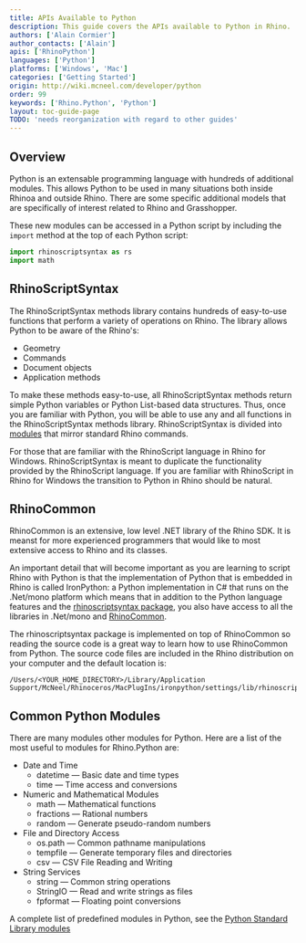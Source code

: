```yaml
---
title: APIs Available to Python
description: This guide covers the APIs available to Python in Rhino.
authors: ['Alain Cormier']
author_contacts: ['Alain']
apis: ['RhinoPython']
languages: ['Python']
platforms: ['Windows', 'Mac']
categories: ['Getting Started']
origin: http://wiki.mcneel.com/developer/python
order: 99
keywords: ['Rhino.Python', 'Python']
layout: toc-guide-page
TODO: 'needs reorganization with regard to other guides'
---
```


## Overview

Python is an extensable programming language with hundreds of additional modules.  This allows Python to be used in many situations both inside Rhinoa and outside Rhino.  There are some specific additional models that are specifically of interest related to Rhino and Grasshopper.

These new modules can be accessed in a Python script by including the `import` method at the top of each Python script:

```python
import rhinoscriptsyntax as rs
import math
```

## RhinoScriptSyntax

The RhinoScriptSyntax methods library contains hundreds of easy-to-use functions that perform a variety of operations on Rhino.  The library allows Python to be aware of the Rhino's:

* Geometry
* Commands
* Document objects
* Application methods

To make these methods easy-to-use, all RhinoScriptSyntax methods return simple Python variables or Python List-based data structures. Thus, once you are familiar with Python, you will be able to use any and all functions in the RhinoScriptSyntax methods library. RhinoScriptSyntax is divided into [modules](/api/RhinoScriptSyntax/win) that mirror standard Rhino commands.

For those that are familiar with the RhinoScript language in Rhino for Windows.  RhinoScriptSyntax is meant to duplicate the functionality provided by the RhinoScript language. If you are familiar with RhinoScript in Rhino for Windows the transition to Python in Rhino should be natural.

## RhinoCommon

RhinoCommon is an extensive, low level .NET library of the Rhino SDK. It is meanst for more experienced programmers that would like to most extensive access to Rhino and its classes.

An important detail that will become important as you are learning to script Rhino with Python is that the implementation of Python that is embedded in Rhino is called IronPython: a Python implementation in C# that runs on the .Net/mono platform which means that in addition to the Python language features and the [rhinoscriptsyntax package](/api/RhinoScriptSyntax/win), you also have access to all the libraries in .Net/mono and [RhinoCommon](../../rhinocommon/what-is-rhinocommon/).

The rhinoscriptsyntax package is implemented on top of RhinoCommon so reading the source code is a great way to learn how to use RhinoCommon from Python.  The source code files are included in the Rhino distribution on your computer and the default location is:
```
/Users/<YOUR_HOME_DIRECTORY>/Library/Application Support/McNeel/Rhinoceros/MacPlugIns/ironpython/settings/lib/rhinoscript
```
 

## Common Python Modules

There are many modules other modules for Python. Here are a list of the most useful to modules for Rhino.Python are:

* Date and Time
  * datetime — Basic date and time types
  * time — Time access and conversions
* Numeric and Mathematical Modules
  * math — Mathematical functions
  * fractions — Rational numbers
  * random — Generate pseudo-random numbers
* File and Directory Access
  * os.path — Common pathname manipulations
  * tempfile — Generate temporary files and directories
  * csv — CSV File Reading and Writing
* String Services
  * string — Common string operations
  * StringIO — Read and write strings as files
  * fpformat — Floating point conversions

A complete list of predefined modules in Python, see the [Python Standard Library modules](https://docs.python.org/2/library/)
